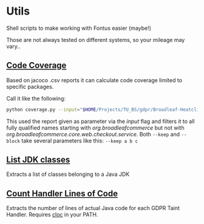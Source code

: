# Utils

Shell scripts to make working with Fontus easier (maybe!)

Those are not always tested on different systems, so your mileage may vary..

## [Code Coverage](./coverage.py)

Based on jacoco .csv reports it can calculate code coverage limited to specific packages.

Call it like the following:
```bash
python coverage.py --input="$HOME/Projects/TU_BS/gdpr/Broadleaf-Heatclinic-taintable/report.csv"  --keep org.broadleafcommerce --block org.broadleafcommerce.core.web.checkout.service
```

This used the report given as parameter via the *input* flag and filters it to all fully qualified names starting with *org.broadleafcommerce* but not with *org.broadleafcommerce.core.web.checkout.service*. 
Both `--keep` and `--block` take several parameters like this: `--keep a b c`

## [List JDK classes](./list.jdk.classes)

Extracts a list of classes belonging to a Java JDK

## [Count Handler Lines of Code](./count_handler_loc.sh)

Extracts the number of lines of actual Java code for each GDPR Taint Handler. Requires [cloc](https://github.com/AlDanial/cloc) in your PATH.
